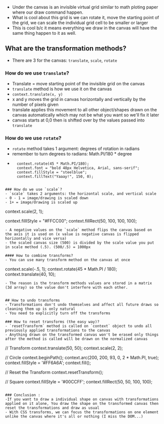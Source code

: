 - Under the canvas is an invisible virtual grid similar to math ploting paper where our draw command happen. 
- What is cool about this grid is we can rotate it, move the starting point of the grid, we can scale the individual grid cell to be smaller or larger
- This is cool b/c it means everything we draw in the canvas will have the same thing happen to it as well. 

## What are the transformation methods?
- There are 3 for the canvas: `translate`, `scale`, `rotate`

### How do we use `translate`?
- Translate = move starting point of the invisible grid on the canvas
- `translate` method is how we use it on the canvas
- `context.translate(x, y)` 
- x and y moves the grid in canvas horizontally and vertically by the number of pixels given
- translate applies this movement to all other object/shapes drawn on the canvas automatically which may not be what you want so we'll fix it later
- canvas starts at 0,0 then is shifted over by the values passed into `translate`

### How do we use `rotate`?
- `rotate` method takes 1 argument: degrees of rotation in radians
- remember to turn degrees to radians: Math.PI/180 * degree
- ```
    context.rotate(45 * Math.PI/180);
    context.font = "bold 48px Helvetica, Arial, sans-serif";
    context.fillStyle = "steelblue";
    context.fillText("Yaaay!", 150, 0);
```

### How do we use `scale`?
- `scale` takes 2 arguments: the horizontal scale, and vertical scale
- 0 - 1 = image/drawing is scaled down 
- 1+ = image/drawing is scaled up 
```
context.scale(2, 1);

context.filllStyle = "#FFCC00";
context.fillRect(50, 100, 100, 100);
```
- A negative values on the `scale` method flips the canvas based on the axis it is used on (x value is negative canvas is flipped horizontally and vice versa)
- the scaled canvas size (500) is divided by the scale value you put in scale method (.5). (500/.5) = 1000px

#### How to combine transforms?
- You can use many transform method on the canvas at once
```
context.scale(-.5, 1);
context.rotate(45 * Math.PI / 180);
context.translate(40, 10);
```
- The reason is the transform methods values are stored in a matrix (3d array) so the value don't interfere with each other.


## How to undo transforms
- Transformations don't undo themselves and affect all future draws so
cleaning them up is only natural 
- You need to explicitly turn off the transforms 

### How to reset transforms (the easy way)?
- `resetTransform` method is called on `context` object to undo all previously applied transformations to the canvas
- Anything drawn on the transformed canvas won't be erased only things after the method is called will be drawn on the normalized canvas
```
// Transform
context.translate(50, 50);
context.scale(2, 2);
 
// Circle
context.beginPath();
context.arc(200, 200, 93, 0, 2 * Math.PI, true);
context.fillStyle = '#FF6A6A';
context.fill();
 
// Reset the Transform
context.resetTransform();
 
// Square
context.fillStyle = '#00CCFF';
context.fillRect(50, 50, 100, 100);
```

### Conclusion :
-If you want to draw a individual shape on canvas with transformations applied on it alone, You draw the shape on the transformed canvas then reset the transformations and draw as usual
- With CSS transforms, we can focus the transformations on one element unlike the canvas where it's all or nothing (I miss the DOM...)